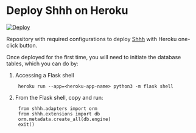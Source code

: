 # Deploy Shhh on Heroku

[![Deploy][heroku-shield]][heroku]

Repository with required configurations to deploy [Shhh](https://github.com/smallwat3r/shhh) with Heroku one-click button.

Once deployed for the first time, you will need to initiate the database tables, which you can do by:

1. Accessing a Flask shell

        heroku run --app=<heroku-app-name> python3 -m flask shell

1. From the Flask shell, copy and run:

        from shhh.adapters import orm
        from shhh.extensions import db
        orm.metadata.create_all(db.engine)
        exit()

[heroku-shield]: https://www.herokucdn.com/deploy/button.svg
[heroku]: https://heroku.com/deploy?template=https://github.com/smallwat3r/shhh-heroku-deploy
